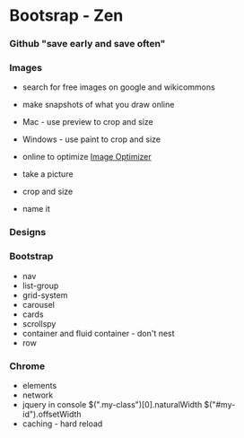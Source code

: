 # Bootsrap - Zen

### Github "save early and save often"  


### Images
* search for free images on google and wikicommons
* make snapshots of what you draw online  
* Mac - use preview to crop and size
* Windows - use paint to crop and size  
* online to optimize [Image Optimizer](http://www.imageoptimizer.net) 

* take a picture
* crop and size
* name it

### Designs



### Bootstrap

* nav
* list-group
* grid-system
* carousel
* cards
* scrollspy
* container and fluid container - don't nest
* row

### Chrome
* elements
* network
* jquery in console  $(".my-class")[0].naturalWidth $("#my-id").offsetWidth
* caching - hard reload

